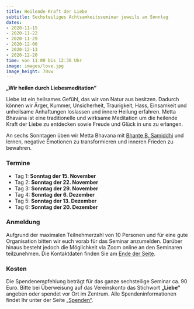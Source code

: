 ```yaml
---
title: Heilende Kraft der Liebe
subtitle: Sechsteiliges Achtsamkeitsseminar jeweils am Sonntag
dates:
- 2020-11-15
- 2020-11-22
- 2020-11-29
- 2020-12-06
- 2020-12-13
- 2020-12-20
time: von 11:00 bis 12:30 Uhr
image: images/love.jpg
image_height: 70vw
---
```

**„Wir heilen durch Liebesmeditation“**

Liebe ist ein heilsames Gefühl, das wir von Natur aus besitzen. Dadurch können wir Ärger, Kummer, Unsicherheit, Traurigkeit, Hass, Einsamkeit und unheilsame Anhaftungen loslassen und innere Heilung erfahren.  Metta Bhavana ist eine traditionelle und wirksame Meditation um die heilende Kraft der Liebe zu entdecken sowie Freude und Glück in uns zu erlangen.

An sechs Sonntagen üben wir Metta Bhavana mit [Bhante B. Samiddhi](lehrer.html) und lernen, negative Emotionen zu transformieren und inneren Frieden zu bewahren.

### Termine
- Tag 1: **Sonntag der 15. November**
- Tag 2: **Sonntag der 22. November**
- Tag 3: **Sonntag der 29. November**
- Tag 4: **Sonntag der 6. Dezember**
- Tag 5: **Sonntag der 13. Dezember**
- Tag 6: **Sonntag der 20. Dezember**

### Anmeldung
Aufgrund der maximalen Teilnehmerzahl von 10 Personen und für eine gute Organisation bitten wir euch vorab für das Seminar anzumelden.  Darüber hinaus besteht jedoch die Möglichkeit via Zoom online an den Seminaren teilzunehmen.  Die Kontaktdaten finden Sie am [Ende der Seite](#footer).

### Kosten
Die Spendenempfehlung beträgt für das ganze sechsteilige Seminar ca. 90 Euro.  Bitte bei Überweisung auf das Vereinskonto das Stichwort **„Liebe“** angeben oder spendet vor Ort im Zentrum.  Alle Spendeninformationen findet Ihr unter der Seite [„Spenden“](spenden.html).
